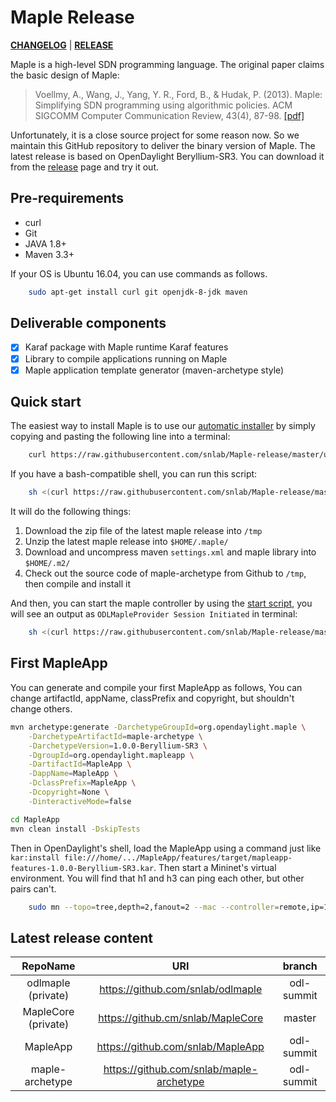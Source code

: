 # Maple Release

[**CHANGELOG**](https://github.com/snlab/Maple-release/blob/master/CHANGELOG.md) | [**RELEASE**](https://github.com/snlab/Maple-release/releases)

Maple is a high-level SDN programming language. The original paper claims the basic design of Maple:

> Voellmy, A., Wang, J., Yang, Y. R., Ford, B., & Hudak, P. (2013). Maple: Simplifying SDN programming using algorithmic policies. ACM SIGCOMM Computer Communication Review, 43(4), 87-98. [[pdf]](conferences.sigcomm.org/sigcomm/2013/papers/sigcomm/p87.pdf)

Unfortunately, it is a close source project for some reason now. So we maintain this GitHub repository to deliver the binary version of Maple. The latest release is based on OpenDaylight Beryllium-SR3. You can download it from the [release](https://github.com/snlab/Maple-release/releases) page and try it out.

## Pre-requirements

- curl
- Git
- JAVA 1.8+
- Maven 3.3+

If your OS is Ubuntu 16.04, you can use commands as follows.

```bash
    sudo apt-get install curl git openjdk-8-jdk maven
```

## Deliverable components

- [x] Karaf package with Maple runtime Karaf features
- [x] Library to compile applications running on Maple
- [x] Maple application template generator (maven-archetype style)

## Quick start

The easiest way to install Maple is to use our [automatic installer](https://raw.githubusercontent.com/snlab/Maple-release/master/utils/install.sh) by simply copying and pasting the following line into a terminal:

```bash
    curl https://raw.githubusercontent.com/snlab/Maple-release/master/utils/install.sh -L > install.sh && sh install.sh
```

If you have a bash-compatible shell, you can run this script:

```bash
    sh <(curl https://raw.githubusercontent.com/snlab/Maple-release/master/utils/install.sh -L)
```

It will do the following things:

1. Download the zip file of the latest maple release into `/tmp`
2. Unzip the latest maple release into `$HOME/.maple/`
3. Download and uncompress maven `settings.xml` and maple library into `$HOME/.m2/`
4. Check out the source code of maple-archetype from Github to `/tmp`, then compile and install it   

And then, you can start the maple controller by using the [start script](https://raw.githubusercontent.com/snlab/Maple-release/master/utils/start_maple.sh), you will see an output as `ODLMapleProvider Session Initiated` in terminal:

```bash
    sh <(curl https://raw.githubusercontent.com/snlab/Maple-release/master/utils/start_maple.sh -L)
```

## First MapleApp

You can generate and compile your first MapleApp as follows, You can change artifactId, appName, classPrefix and copyright, but shouldn't change others.


```bash
mvn archetype:generate -DarchetypeGroupId=org.opendaylight.maple \
    -DarchetypeArtifactId=maple-archetype \
    -DarchetypeVersion=1.0.0-Beryllium-SR3 \
    -DgroupId=org.opendaylight.mapleapp \
    -DartifactId=MapleApp \
    -DappName=MapleApp \
    -DclassPrefix=MapleApp \
    -Dcopyright=None \
    -DinteractiveMode=false

cd MapleApp
mvn clean install -DskipTests
```

 Then in OpenDaylight's shell, load the MapleApp using a command just like `kar:install file:///home/.../MapleApp/features/target/mapleapp-features-1.0.0-Beryllium-SR3.kar`. Then start a Mininet's virtual environment. You will find that h1 and h3 can ping each other, but other pairs can't.


```bash
    sudo mn --topo=tree,depth=2,fanout=2 --mac --controller=remote,ip=127.0.0.1,port=6653
```

## Latest release content

| RepoName            | URI                                      | branch     |
| :--------:          | :---:                                    | :------:   |
| odlmaple (private)  | https://github.com/snlab/odlmaple        | odl-summit |
| MapleCore (private) | https://github.cm/snlab/MapleCore        | master     |
| MapleApp            | https://github.com/snlab/MapleApp        | odl-summit |
| maple-archetype     | https://github.com/snlab/maple-archetype | odl-summit |